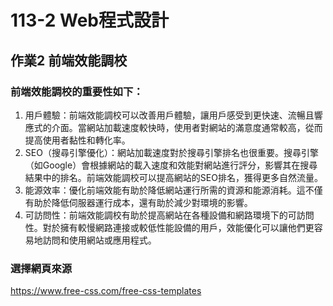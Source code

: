 # 113-2 Web程式設計
## 作業2 前端效能調校
### 前端效能調校的重要性如下：

1. 用戶體驗：前端效能調校可以改善用戶體驗，讓用戶感受到更快速、流暢且響應式的介面。當網站加載速度較快時，使用者對網站的滿意度通常較高，從而提高使用者黏性和轉化率。
2. SEO（搜尋引擎優化）：網站加載速度對於搜尋引擎排名也很重要。搜尋引擎（如Google）會根據網站的載入速度和效能對網站進行評分，影響其在搜尋結果中的排名。前端效能調校可以提高網站的SEO排名，獲得更多自然流量。
3. 能源效率：優化前端效能有助於降低網站運行所需的資源和能源消耗。這不僅有助於降低伺服器運行成本，還有助於減少對環境的影響。
4. 可訪問性：前端效能調校有助於提高網站在各種設備和網路環境下的可訪問性。對於擁有較慢網路連接或較低性能設備的用戶，效能優化可以讓他們更容易地訪問和使用網站或應用程式。

### 選擇網頁來源

https://www.free-css.com/free-css-templates

